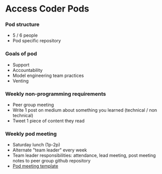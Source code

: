 # Access Coder Pods

### Pod structure

* 5 / 6 people
* Pod specific repository

### Goals of pod

* Support
* Accountability
* Model engineering team practices
* Venting

### Weekly non-programming requirements

* Peer group meeting
* Write 1 post on medium about something you learned (technical / non technical)
* Tweet 1 piece of content they read


### Weekly pod meeting

* Saturday lunch (1p-2p)
* Alternate "team leader" every week
* Team leader responsibilities: attendance, lead meeting, post meeting notes to peer group github repository
* [Pod meeting template](http://github.com/accesscode-2-1/lollipop)
